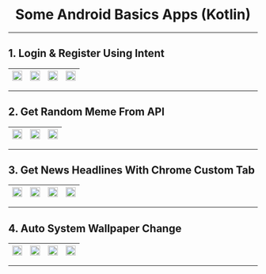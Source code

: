 <h1 align="center">Some Android Basics Apps (Kotlin)</h1> 
<hr/>

## 1. Login & Register Using Intent

|<img src="https://raw.githubusercontent.com/vigneshshettyin/Android-Basics-Kotlin/main/Images%20/loginRegister/Screenshot_1621322801.png" width="100%"> |<img src="https://raw.githubusercontent.com/vigneshshettyin/Android-Basics-Kotlin/main/Images%20/loginRegister/Screenshot_1621322812.png" width="100%">| <img src="https://raw.githubusercontent.com/vigneshshettyin/Android-Basics-Kotlin/main/Images%20/loginRegister/Screenshot_1621322832.png" width="100%"> |<img src="https://raw.githubusercontent.com/vigneshshettyin/Android-Basics-Kotlin/main/Images%20/loginRegister/Screenshot_1621322847.png" width="100%">|
|:-------------------------:|:-------------------------:|:-------------------------:|:-------------------------:|

<hr/>

## 2. Get Random Meme From API

|<img src="https://raw.githubusercontent.com/vigneshshettyin/Android-Basics-Kotlin/main/Images%20/memeReddit/Screenshot_1621323068.png" width="100%"> |<img src="https://raw.githubusercontent.com/vigneshshettyin/Android-Basics-Kotlin/main/Images%20/memeReddit/Screenshot_1621323076.png" width="100%">| <img src="https://raw.githubusercontent.com/vigneshshettyin/Android-Basics-Kotlin/main/Images%20/memeReddit/Screenshot_1621323170.png" width="100%"> |
|:-------------------------:|:-------------------------:|:-------------------------:|

<hr/>

## 3. Get News Headlines With Chrome Custom Tab

|<img src="https://raw.githubusercontent.com/vigneshshettyin/Android-Basics-Kotlin/main/Images%20/newsAPIBased/Screenshot_1621323392.png" width="100%"> |<img src="https://raw.githubusercontent.com/vigneshshettyin/Android-Basics-Kotlin/main/Images%20/newsAPIBased/Screenshot_1621323439.png" width="100%">| <img src="https://raw.githubusercontent.com/vigneshshettyin/Android-Basics-Kotlin/main/Images%20/newsAPIBased/Screenshot_1621323465.png" width="100%"> |<img src="https://raw.githubusercontent.com/vigneshshettyin/Android-Basics-Kotlin/main/Images%20/newsAPIBased/Screenshot_1621323471.png" width="100%">|
|:-------------------------:|:-------------------------:|:-------------------------:|:-------------------------:|

<hr/>

## 4. Auto System Wallpaper Change

|<img src="https://raw.githubusercontent.com/vigneshshettyin/Android-Basics-Kotlin/main/Images%20/imageAutoSet/Screenshot_1621337960.png" width="100%"> |<img src="https://raw.githubusercontent.com/vigneshshettyin/Android-Basics-Kotlin/main/Images%20/imageAutoSet/Screenshot_1621337979.png" width="100%">| <img src="https://raw.githubusercontent.com/vigneshshettyin/Android-Basics-Kotlin/main/Images%20/imageAutoSet/Screenshot_1621338050.png" width="100%"> |<img src="https://raw.githubusercontent.com/vigneshshettyin/Android-Basics-Kotlin/main/Images%20/imageAutoSet/Screenshot_1621338065.png" width="100%">|
|:-------------------------:|:-------------------------:|:-------------------------:|:-------------------------:|

<hr/>

